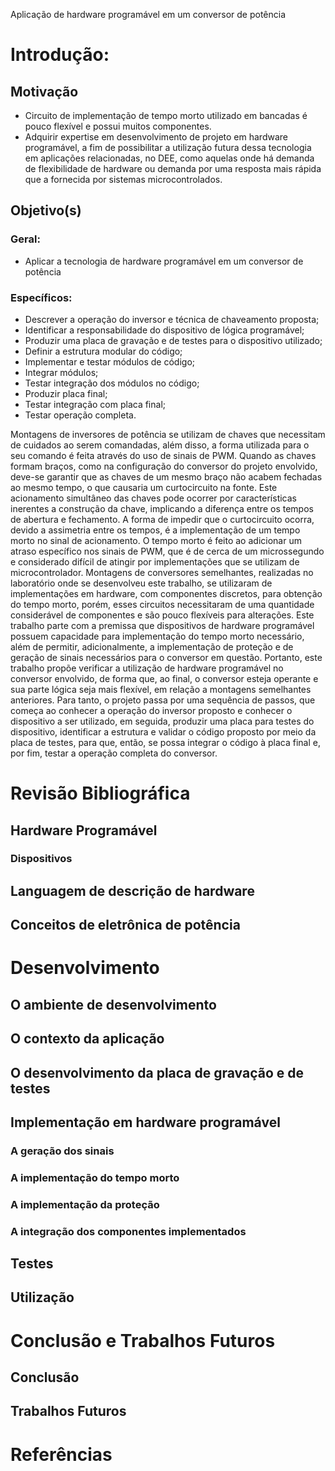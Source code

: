 Aplicação de hardware programável em um conversor de potência

# Introdução:
## Motivação
- Circuito de implementação de tempo morto utilizado em bancadas é pouco flexível e possui muitos componentes. 
- Adquirir expertise em desenvolvimento de projeto em hardware programável, a fim de possibilitar a utilização futura dessa tecnologia em aplicações relacionadas, no DEE, como aquelas onde há demanda de flexibilidade de hardware ou demanda por uma resposta mais rápida que a fornecida por sistemas microcontrolados.

## Objetivo(s)
### Geral:
 - Aplicar a tecnologia de hardware programável em um conversor de potência

### Específicos:
 - Descrever a operação do inversor e técnica de chaveamento proposta;
 - Identificar a responsabilidade do dispositivo de lógica programável;
 - Produzir uma placa de gravação e de testes para o dispositivo utilizado;
 - Definir a estrutura modular do código;  
 - Implementar e testar módulos de código;
 - Integrar módulos;
 - Testar integração dos módulos no código;
 - Produzir placa final;
 - Testar integração com placa final;
 - Testar operação completa.

 

Montagens de inversores de potência se utilizam de chaves que necessitam de cuidados ao serem comandadas, além disso, a forma utilizada para o seu comando é feita através do uso de sinais de PWM. Quando as chaves formam braços, como na configuração do conversor do projeto envolvido, deve-se garantir que as chaves de um mesmo braço não acabem fechadas ao mesmo tempo, o que causaria um curtocircuito na fonte. Este acionamento simultâneo das chaves pode ocorrer por características inerentes a construção da chave, implicando a diferença entre os tempos de abertura e fechamento. A forma de impedir que o curtocircuito ocorra, devido a assimetria entre os tempos, é a implementação de um tempo morto no sinal de acionamento. O tempo morto é feito ao adicionar um atraso específico nos sinais de PWM, que é de cerca de um microssegundo e considerado difícil de atingir por implementações que se utilizam de microcontrolador. Montagens de conversores semelhantes, realizadas no laboratório onde se desenvolveu este trabalho, se utilizaram de implementações em hardware, com componentes discretos, para obtenção do tempo morto, porém, esses circuitos necessitaram de uma quantidade considerável de componentes e são pouco flexíveis para alterações. 
Este trabalho parte com a premissa que dispositivos de hardware programável possuem capacidade para implementação do tempo morto necessário, além de permitir, adicionalmente, a implementação de proteção e de geração de sinais necessários para o conversor em questão. Portanto, este trabalho propõe verificar a utilização de hardware programável no conversor envolvido, de forma que, ao final, o conversor esteja operante e sua parte lógica seja mais flexível, em relação a montagens semelhantes anteriores. Para tanto, o projeto passa por uma sequência de passos, que começa ao conhecer a operação do inversor proposto e conhecer o dispositivo a ser utilizado, em seguida, produzir uma placa para testes do dispositivo, identificar a estrutura e validar o código proposto por meio da placa de testes, para que, então, se possa integrar o código à placa final e, por fim, testar a operação completa do conversor. 


# Revisão Bibliográfica
## Hardware Programável
### Dispositivos
## Languagem de descrição de hardware
## Conceitos de eletrônica de potência


# Desenvolvimento
## O ambiente de desenvolvimento
## O contexto da aplicação 
## O desenvolvimento da placa de gravação e de testes
## Implementação em hardware programável
### A geração dos sinais
### A implementação do tempo morto
### A implementação da proteção
### A integração dos componentes implementados
## Testes
## Utilização

# Conclusão e Trabalhos Futuros
## Conclusão

## Trabalhos Futuros

# Referências

<!-- -->
